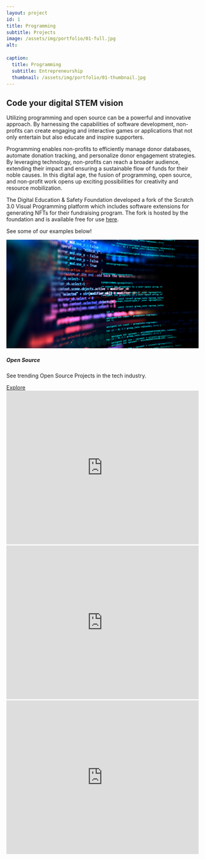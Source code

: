 ```yaml
---
layout: project
id: 1
title: Programming
subtitle: Projects
image: /assets/img/portfolio/01-full.jpg
alt: 

caption:
  title: Programming
  subtitle: Entrepreneurship
  thumbnail: /assets/img/portfolio/01-thumbnail.jpg
---
```


## Code your digital STEM vision

<div class="row">
<div class="col-md-8 mb-3">
<p>
Utilizing programming and open source can be a powerful and innovative approach. By harnessing the capabilities of software development, non-profits can create engaging and interactive games or applications that not only entertain but also educate and inspire supporters.
</p>
<p>
Programming enables non-profits to efficiently manage donor databases, automate donation tracking, and personalize donor engagement strategies. By leveraging technology, non-profits can reach a broader audience, extending their impact and ensuring a sustainable flow of funds for their noble causes. In this digital age, the fusion of programming, open source, and non-profit work opens up exciting possibilities for creativity and resource mobilization.
</p>
<p>
The Digital Education & Safety Foundation developed a fork of the Scratch 3.0 Visual Programming platform which includes software extensions for generating NFTs for their fundraising program. The fork is hosted by the foundation and is available free for use <a href="https://scratch.digitaleducationsafety.org">here</a>.
</p>
<p>
See some of our examples below!
</p>
</div>


<div class="col-md-4 mb-3">
  <div class="card">
    <img class="img-fluid" src="/assets/img/opensource/mast.jpg" alt="">
      <div class="card-body">
          <h5 class="card-title">Open Source</h5>
          <p class="card-text">See trending Open Source Projects in the tech industry.</p>
          <a href="/open-source" target="_blank" class="btn btn-primary stretched-link">Explore</a>
      </div>
  </div>
</div>
</div>





<div class="row">
  <div class="col-md-6 col-sm-6">

  <iframe src="https://scratch.mit.edu/projects/876449865/embed" allowtransparency="true" width="100%" height="402" frameborder="0" scrolling="no" allowfullscreen></iframe>
  </div>
  
  <div class="col-md-6 col-sm-6">

  <iframe class="embed-responsive-item" src="https://scratch.mit.edu/projects/874326487/embed" allowtransparency="true" width="100%"  height="402" frameborder="0" scrolling="no" allowfullscreen></iframe>
  </div>  
</div>

<div class="row">
  <div class="col-md-6 col-sm-6">

  <iframe src="https://scratch.mit.edu/projects/894546913/embed" allowtransparency="true" width="100%"  height="402" frameborder="0" scrolling="no" allowfullscreen></iframe>
  </div>
  
</div>


